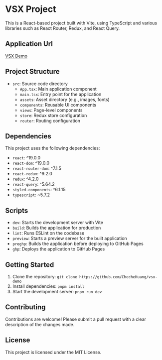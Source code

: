 # VSX Project

This is a React-based project built with Vite, using TypeScript and various libraries such as React Router, Redux, and React Query.

## Application Url

[VSX Demo](https://chechehuang.github.io/vsx-demo)

## Project Structure

- `src`: Source code directory
  - `App.tsx`: Main application component
  - `main.tsx`: Entry point for the application
  - `assets`: Asset directory (e.g., images, fonts)
  - `components`: Reusable UI components
  - `views`: Page-level components
  - `store`: Redux store configuration
  - `router`: Routing configuration

## Dependencies

This project uses the following dependencies:

- `react`: ^19.0.0
- `react-dom`: ^19.0.0
- `react-router-dom`: ^7.1.5
- `react-redux`: ^9.2.0
- `redux`: ^4.2.0
- `react-query`: ^5.64.2
- `styled-components`: ^6.1.15
- `typescript`: ~5.7.2

## Scripts

- `dev`: Starts the development server with Vite
- `build`: Builds the application for production
- `lint`: Runs ESLint on the codebase
- `preview`: Starts a preview server for the built application
- `preghp`: Builds the application before deploying to GitHub Pages
- `ghp`: Deploys the application to GitHub Pages

## Getting Started

1. Clone the repository: `git clone https://github.com/ChecheHuang/vsx-demo`
2. Install dependencies: `pnpm install`
3. Start the development server: `pnpm run dev` 

## Contributing

Contributions are welcome! Please submit a pull request with a clear description of the changes made.

## License

This project is licensed under the MIT License.
